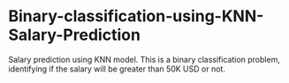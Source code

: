 # Binary-classification-using-KNN-Salary-Prediction
Salary prediction using KNN model. This is a binary classification problem, identifying if the salary will be greater than 50K USD or not. 
